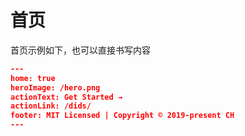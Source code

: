 # 首页
首页示例如下，也可以直接书写内容

```json
---
home: true
heroImage: /hero.png
actionText: Get Started →
actionLink: /dids/
footer: MIT Licensed | Copyright © 2019-present CH
---
```
